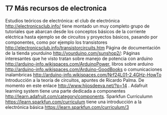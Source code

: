 ## T7 Más recursos de electronica


Estudios teóricos de electrónica: el club de electrónica http://electronicsclub.info/ tiene montado un muy completo grupo de tutoriales que abarcan desde los conceptos básicos de la corriente eléctrica hasta ejemplo se de circuitos y proyectos básicos, pasando por componentes, como por ejemplo los transistores http://electronicsclub.info/transistorcircuits.htm
Página de documentación de la tienda yourduino http://yourduino.com/sunshop2/: Páginas interesantes que he visto tratan sobre manejo de potencia con arduino http://arduino-info.wikispaces.com/ArduinoPower, libros sobre arduino http://arduino-info.wikispaces.com/Arduino-GoodBooks o comunicaciones inalambricas http://arduino-info.wikispaces.com/Nrf24L01-2.4GHz-HowTo
Introducción  a la teoría de circuitos,  apuntes de Ricardo Palma. De momento en este enlace http://www.hijosdeeva.net/?p=14 .
Adafruit learning system tiene una parte dedicada a componentes http://learn.adafruit.com/category/components.
Sparkfun Curriculumn https://learn.sparkfun.com/curriculum tiene una introducción a la electrónica básica https://learn.sparkfun.com/curriculum/3
